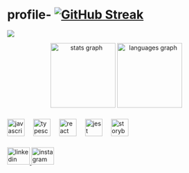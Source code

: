 # profile- [![GitHub Streak](https://streak-stats.demolab.com/?user=Nirmalfageria)](https://git.io/streak-stats)
[![](https://visitcount.itsvg.in/api?id=Nirmalfageria&label=Profile%20Views&color=0&icon=0&pretty=false)](https://visitcount.itsvg.in)
<div align="center">
  <img src="https://github-readme-stats.vercel.app/api?username=Nirmalfageria&hide_title=false&hide_rank=false&show_icons=true&include_all_commits=true&count_private=true&disable_animations=false&theme=dracula&locale=en&hide_border=false&order=1" height="150" alt="stats graph"  />
  <img src="https://github-readme-stats.vercel.app/api/top-langs?username=Nirmalfageria&locale=en&hide_title=false&layout=compact&card_width=320&langs_count=5&theme=dracula&hide_border=false&order=2" height="150" alt="languages graph"  />
</div>

###

<div align="left">
  <img src="https://cdn.jsdelivr.net/gh/devicons/devicon/icons/javascript/javascript-original.svg" height="40" alt="javascript logo"  />
  <img width="12" />
  <img src="https://cdn.jsdelivr.net/gh/devicons/devicon/icons/typescript/typescript-original.svg" height="40" alt="typescript logo"  />
  <img width="12" />
  <img src="https://cdn.jsdelivr.net/gh/devicons/devicon/icons/react/react-original.svg" height="40" alt="react logo"  />
  <img width="12" />
  <img src="https://cdn.jsdelivr.net/gh/devicons/devicon/icons/jest/jest-plain.svg" height="40" alt="jest logo"  />
  <img width="12" />
  <img src="https://cdn.jsdelivr.net/gh/devicons/devicon/icons/storybook/storybook-original.svg" height="40" alt="storybook logo"  />
</div>

###

<div align="left">
  <a href="https://www.linkedin.com/in/nirmal-fageria-11bab125a" target="_blank">
    <img src="https://raw.githubusercontent.com/maurodesouza/profile-readme-generator/master/src/assets/icons/social/linkedin/default.svg" width="52" height="40" alt="linkedin logo"  />
  </a>
 
  <a href="https://www.instagram.com/nirmal_fageria/" target="_blank">
    <img src="https://raw.githubusercontent.com/maurodesouza/profile-readme-generator/master/src/assets/icons/social/codechef/default.svg" width="52" height="40" alt="instagram logo"  />
  </a>
</div>

###
###
